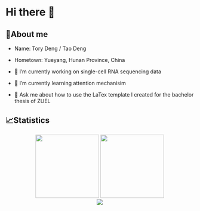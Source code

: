 # Hi there 👋
## 🥱About me
- Name: Tory Deng / Tao Deng
- Hometown: Yueyang, Hunan Province, China

- 🔭 I’m currently working on single-cell RNA sequencing data
- 🌱 I’m currently learning attention mechanisim
- 💬 Ask me about how to use the LaTex template I created for the bachelor thesis of ZUEL

## 📈Statistics
<div align="center">
<span>  </span>
<img height="170px" src="https://github-readme-stats.vercel.app/api?username=ToryDeng&show_icons=true&theme=react" /><span>  </span><img height="170px"  src="https://github-readme-stats.vercel.app/api/top-langs/?username=ToryDeng&hide=jupyter%20notebook&theme=material-palenight&layout=compact&langs_count=8" />
<span>  </span>
</div>

<div align="center">
    <img  src="https://github-readme-streak-stats.herokuapp.com/?user=ToryDeng&theme=calm" />
</div>





<!--
**ToryDeng/ToryDeng** is a ✨ _special_ ✨ repository because its `README.md` (this file) appears on your GitHub profile.

Here are some ideas to get you started:



- 👯 I’m looking to collaborate on ...
- 🤔 I’m looking for help with ...

- 📫 How to reach me: ...
- 😄 Pronouns: ...
- ⚡ Fun fact: ...
-->
